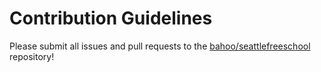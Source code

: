 # Contribution Guidelines

Please submit all issues and pull requests to the [bahoo/seattlefreeschool](http://github.com/bahoo/seattlefreeschool) repository!
